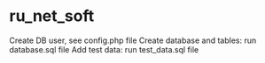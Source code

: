 # ru_net_soft
Create DB user, see config.php file
Create database and tables: run database.sql file
Add test data: run test_data.sql file
